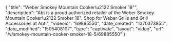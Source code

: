 {
    "title": "Weber Smokey Mountain Cooker\u2122 Smoker 18\"",
    "description": "Abt is a proud authorized retailer of the Weber Smokey Mountain Cooker\u2122 Smoker 18\". Shop for Weber Grills and Grill Accessories at Abt!",
    "videoid": "69885550",
    "date_created": "1370373855",
    "date_modified": "1505408107",
    "type": "captivate",
    "layout": "video",
    "url": "\/v\/smokey-mountain-cooker-smoker-18-5\/69885550"
}